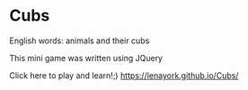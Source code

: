 # Cubs
English words: animals and their cubs

This mini game was written using JQuery

Click here to play and learn!;) https://lenayork.github.io/Cubs/